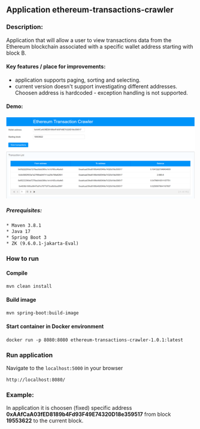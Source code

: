 ## Application ethereum-transactions-crawler

### Description:
Application that will allow a user to view transactions
data from the Ethereum blockchain associated with a specific
wallet address starting with block B.

#### Key features / place for improvements:
* application supports paging, sorting and selecting.
* current version doesn't support investigating different
  addresses. Choosen address is hardcoded - exception handling is not supported.

#### Demo:
![index page](index.png)

##### **Prerequisites**:
```
* Maven 3.8.1
* Java 17
* Spring Boot 3
* ZK (9.6.0.1-jakarta-Eval)
```

### How to run
#### Compile
```
mvn clean install
```

#### Build image
```
mvn spring-boot:build-image
```

#### Start container in Docker environment
```
docker run -p 8080:8080 ethereum-transactions-crawler-1.0.1:latest
```

### Run application
Navigate to the `localhost:5000` in your browser
```
http://localhost:8080/
```

### Example:
In application it is choosen (fixed) specific address <b>0xAAfCaA03fED8189b4Fd93F49E74320D18e359517</b> from block <b>19553622</b> to the current block.